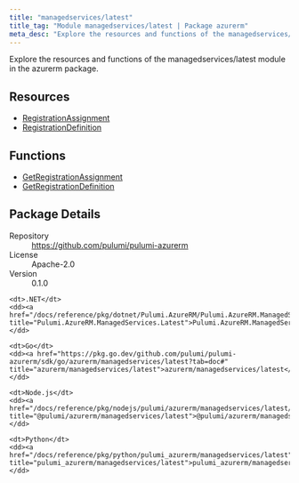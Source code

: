 ```yaml
---
title: "managedservices/latest"
title_tag: "Module managedservices/latest | Package azurerm"
meta_desc: "Explore the resources and functions of the managedservices/latest module in the azurerm package."
---
```


<!-- WARNING: this file was generated by Pulumi Docs Generator. -->
<!-- Do not edit by hand unless you're certain you know what you are doing! -->

Explore the resources and functions of the managedservices/latest module in the azurerm package.

<h2 id="resources">Resources</h2>
<ul class="api">
    <li><a href="registrationassignment" title="RegistrationAssignment"><span class="symbol resource"></span>RegistrationAssignment</a></li>
    <li><a href="registrationdefinition" title="RegistrationDefinition"><span class="symbol resource"></span>RegistrationDefinition</a></li>
</ul>

<h2 id="functions">Functions</h2>
<ul class="api">
    <li><a href="getregistrationassignment" title="GetRegistrationAssignment"><span class="symbol function"></span>GetRegistrationAssignment</a></li>
    <li><a href="getregistrationdefinition" title="GetRegistrationDefinition"><span class="symbol function"></span>GetRegistrationDefinition</a></li>
</ul>

<h2 id="package-details">Package Details</h2>
<dl class="package-details">
	<dt>Repository</dt>
	<dd><a href="https://github.com/pulumi/pulumi-azurerm">https://github.com/pulumi/pulumi-azurerm</a></dd>
	<dt>License</dt>
	<dd>Apache-2.0</dd>
	<dt>Version</dt>
	<dd>0.1.0</dd>
</dl>



<dl class="tabular">

    <dt>.NET</dt>
    <dd><a href="/docs/reference/pkg/dotnet/Pulumi.AzureRM/Pulumi.AzureRM.ManagedServices.Latest.html" title="Pulumi.AzureRM.ManagedServices.Latest">Pulumi.AzureRM.ManagedServices.Latest</a></dd>

    <dt>Go</dt>
    <dd><a href="https://pkg.go.dev/github.com/pulumi/pulumi-azurerm/sdk/go/azurerm/managedservices/latest?tab=doc#" title="azurerm/managedservices/latest">azurerm/managedservices/latest</a></dd>

    <dt>Node.js</dt>
    <dd><a href="/docs/reference/pkg/nodejs/pulumi/azurerm/managedservices/latest/#" title="@pulumi/azurerm/managedservices/latest">@pulumi/azurerm/managedservices/latest</a></dd>

    <dt>Python</dt>
    <dd><a href="/docs/reference/pkg/python/pulumi_azurerm/managedservices/latest" title="pulumi_azurerm/managedservices/latest">pulumi_azurerm/managedservices/latest</a></dd>

</dl>

